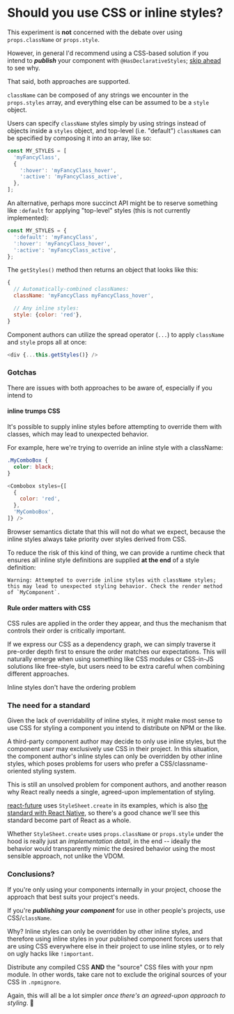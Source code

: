# Should you use CSS or inline styles?

This experiment is **not** concerned with the debate over using `props.className` or `props.style`.

However, in general I'd recommend using a CSS-based solution if you intend to ***publish*** your component
with `@HasDeclarativeStyles`; [skip ahead](#conclusions) to see why.

That said, both approaches are supported.

`className` can be composed of any strings we encounter in the `props.styles` array,
and everything else can be assumed to be a `style` object.

Users can specify `className` styles simply by using strings instead of objects inside
a `styles` object, and top-level (i.e. "default") `className`s can be specified by composing it
into an array, like so:

```js
const MY_STYLES = [
  'myFancyClass',
  {
    ':hover': 'myFancyClass_hover',
    ':active': 'myFancyClass_active',
  },
];
```

An alternative, perhaps more succinct API might be to reserve something like `:default` for
applying "top-level" styles (this is not currently implemented):

```js
const MY_STYLES = {
  ':default': 'myFancyClass',
  ':hover': 'myFancyClass_hover',
  ':active': 'myFancyClass_active',
};
```

The `getStyles()` method then returns an object that looks like this:

```js
{
  // Automatically-combined classNames:
  className: 'myFancyClass myFancyClass_hover',

  // Any inline styles:
  style: {color: 'red'},
}
```

Component authors can utilize the spread operator (`...`) to apply
`className` and `style` props all at once:

```js
<div {...this.getStyles()} />
```

### Gotchas

There are issues with both approaches to be aware of, especially if you intend to 

#### inline trumps CSS

It's possible to supply inline styles before attempting to override them
with classes, which may lead to unexpected behavior.

For example, here we're trying to override an inline style with a className:

```css
.MyComboBox {
  color: black;
}
```

```js
<Combobox styles={[
  {
    color: 'red',
  },
  'MyComboBox',
]} />
```

Browser semantics dictate that this will not do what we expect, because the inline
styles always take priority over styles derived from CSS.

To reduce the risk of this kind of thing, we can provide a runtime check
that ensures all inline style definitions are supplied **at the end** of 
a style definition:

```
Warning: Attempted to override inline styles with className styles; this may lead to unexpected styling behavior. Check the render method of `MyComponent`.
```

#### Rule order matters with CSS

CSS rules are applied in the order they appear, and thus the mechanism
that controls their order is critically important.

If we express our CSS as a dependency graph, we can simply traverse it
pre-order depth first to ensure the order matches our expectations. This will naturally emerge
when using something like CSS modules or CSS-in-JS solutions like free-style, but
users need to be extra careful when combining different approaches.

Inline styles don't have the ordering problem

### The need for a standard

Given the lack of overridability of inline styles, it might make most sense to use
CSS for styling a component you intend to distribute on NPM or the like.

A third-party component author may decide to only use inline styles, but
the component *user* may exclusively use CSS in their project. In this situation,
the component author's inline styles can only be overridden by other inline styles,
which poses problems for users who prefer a CSS/classname-oriented styling system.

This is still an unsolved problem for component authors, and another 
reason why React really needs a single, agreed-upon implementation of styling.

[react-future](https://github.com/reactjs/react-future/blob/fc5b7ac89effaea4c00143cb4d3bd3daa0f81f5d/04%20-%20Layout/04%20-%20Inline%20Styles.md)
uses `StyleSheet.create` in its examples, which is also [the standard with React Native](https://facebook.github.io/react-native/docs/style.html),
so there's a good chance we'll see this standard become part of React as a whole.

Whether `StyleSheet.create` uses `props.className` or `props.style` under the hood is
really just an *implementation detail*, in the end -- ideally the behavior would transparently
mimic the desired behavior using the most sensible approach, not unlike the VDOM.

### Conclusions?

If you're only using your components internally in your project, choose the approach
that best suits your project's needs.

If you're ***publishing your component*** for use in other people's projects, use CSS/`className`.

Why? Inline styles can only be overridden by other inline styles, and therefore using inline styles
in your published component forces users that are using CSS everywhere else in their project to use
inline styles, or to rely on ugly hacks like `!important`.

Distribute any compiled CSS **AND** the "source" CSS files with your npm module. In other words, take
care not to exclude the original sources of your CSS in `.npmignore`.

Again, this will all be a lot simpler *once there's an agreed-upon approach to styling*. :pray:
